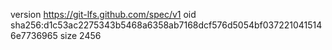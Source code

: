 version https://git-lfs.github.com/spec/v1
oid sha256:d1c53ac2275343b5468a6358ab7168dcf576d5054bf0372210415146e7736965
size 2456
